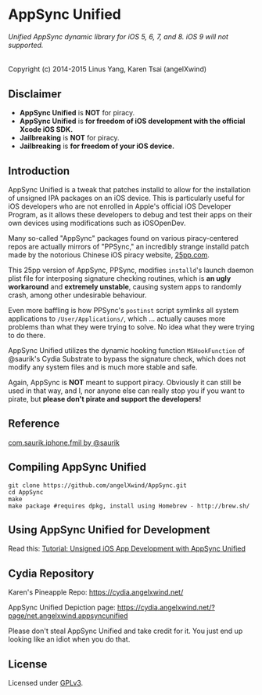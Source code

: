 # AppSync Unified
###### Unified AppSync dynamic library for iOS 5, 6, 7, and 8. iOS 9 will not supported.

Copyright (c) 2014-2015 Linus Yang, Karen Tsai (angelXwind)

Disclaimer
----------
* **AppSync Unified** is **NOT** for piracy. 
* **AppSync Unified** is **for freedom of iOS development with the official Xcode iOS SDK.**
* **Jailbreaking** is **NOT** for  piracy. 
* **Jailbreaking** is **for freedom of your iOS device.**

Introduction
------------
AppSync Unified is a tweak that patches installd to allow for the installation of unsigned IPA packages on an iOS device. This is particularly useful for iOS developers who are not enrolled in Apple's official iOS Developer Program, as it allows these developers to debug and test their apps on their own devices using modifications such as iOSOpenDev.

Many so-called "AppSync" packages found on various piracy-centered repos are actually mirrors of "PPSync," an incredibly strange installd patch made by the notorious Chinese iOS piracy website, [25pp.com](http://pro.25pp.com).

This 25pp version of AppSync, PPSync, modifies `installd`'s launch daemon plist file for interposing signature checking routines, which is **an ugly workaround** and **extremely unstable**, causing system apps to randomly crash, among other undesirable behaviour.

Even more baffling is how PPSync's `postinst` script symlinks all system applications to `/User/Applications/`, which ... actually causes more problems than what they were trying to solve. No idea what they were trying to do there.

AppSync Unified utilizes the dynamic hooking function `MSHookFunction` of @saurik's Cydia Substrate to bypass the signature check, which does not modify any system files and is much more stable and safe.

Again, AppSync is **NOT** meant to support piracy. Obviously it can still be used in that way, and I, nor anyone else can really stop you if you want to pirate, but **please don't pirate and support the developers!**

Reference
---------
[com.saurik.iphone.fmil by @saurik](http://svn.saurik.com/repos/menes/trunk/tweaks/fmil/Tweak.mm)

Compiling AppSync Unified
-------------------------
```
git clone https://github.com/angelXwind/AppSync.git
cd AppSync
make
make package #requires dpkg, install using Homebrew - http://brew.sh/
```

Using AppSync Unified for Development
-------------------------------------

Read this: [Tutorial: Unsigned iOS App Development with AppSync Unified](https://angelxwind.net/?page/how2asu)

Cydia Repository
----------------

Karen's Pineapple Repo: https://cydia.angelxwind.net/

AppSync Unified Depiction page: https://cydia.angelxwind.net/?page/net.angelxwind.appsyncunified

Please don't steal AppSync Unified and take credit for it. You just end up looking like an idiot when you do that.

License
-------
Licensed under [GPLv3](http://www.gnu.org/copyleft/gpl.html).

